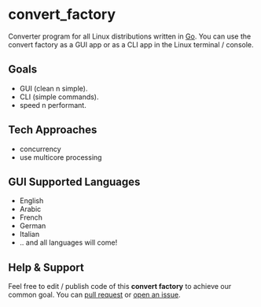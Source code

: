 # convert_factory
Converter program for all Linux distributions written in [Go](https://golang.org). You can use the convert factory as a GUI app or as a CLI app in the Linux terminal / console.

## Goals
- GUI (clean n simple).
- CLI (simple commands).
- speed n performant.

## Tech Approaches
- concurrency
- use multicore processing

## GUI Supported Languages
- English
- Arabic
- French
- German
- Italian
- .. and all languages will come!

## Help & Support
Feel free to edit / publish code of this **convert factory** to achieve our common goal. You can [pull request](https://github.com/DevAbanoub/convert_factory/pulls) or [open an issue](https://github.com/DevAbanoub/convert_factory/issues).

